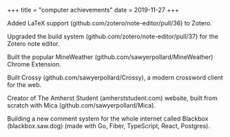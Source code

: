 +++
title = "computer achievements"
date = 2019-11-27
+++

Added LaTeX support (github.com/zotero/note-editor/pull/36) to Zotero.

Upgraded the build system (github.com/zotero/note-editor/pull/37) for the Zotero note editor.

Built the popular MineWeather (github.com/sawyerpollard/MineWeather) Chrome Extension.

Built Crossy (github.com/sawyerpollard/Crossy), a modern crossword client for the web.

Creator of The Amherst Student (amherststudent.com) website, built from scratch with Mica (github.com/sawyerpollard/Mica).

Building a new comment system for the whole internet called  Blackbox (blackbox.saw.dog) (made with Go, Fiber, TypeScript, React, Postgres).
